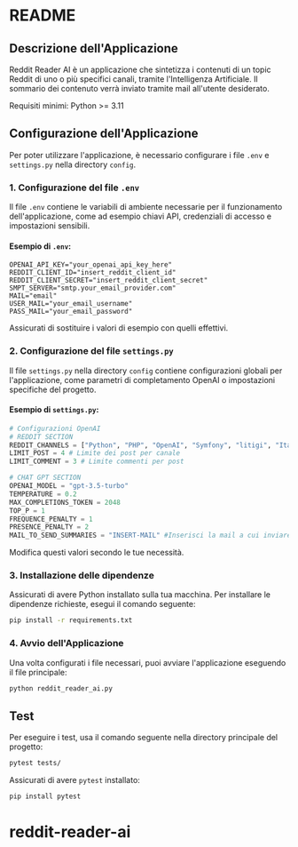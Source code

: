 # README

## Descrizione dell'Applicazione
Reddit Reader AI è un applicazione che sintetizza i contenuti di un topic Reddit di uno o più specifici canali, tramite l'Intelligenza Artificiale. Il sommario dei contenuto verrà inviato tramite mail all'utente desiderato.

Requisiti minimi: Python >= 3.11
## Configurazione dell'Applicazione

Per poter utilizzare l'applicazione, è necessario configurare i file `.env` e `settings.py` nella directory `config`.

### 1. Configurazione del file `.env`
Il file `.env` contiene le variabili di ambiente necessarie per il funzionamento dell'applicazione, come ad esempio chiavi API, credenziali di accesso e impostazioni sensibili.

#### Esempio di `.env`:
```
OPENAI_API_KEY="your_openai_api_key_here"
REDDIT_CLIENT_ID="insert_reddit_client_id"
REDDIT_CLIENT_SECRET="insert_reddit_client_secret"
SMPT_SERVER="smtp.your_email_provider.com"
MAIL="email"
USER_MAIL="your_email_username"
PASS_MAIL="your_email_password"
```
Assicurati di sostituire i valori di esempio con quelli effettivi.

### 2. Configurazione del file `settings.py`
Il file `settings.py` nella directory `config` contiene configurazioni globali per l'applicazione, come parametri di completamento OpenAI o impostazioni specifiche del progetto.

#### Esempio di `settings.py`:
```python
# Configurazioni OpenAI
# REDDIT SECTION
REDDIT_CHANNELS = ["Python", "PHP", "OpenAI", "Symfony", "litigi", "ItaliaPersonalFinance", "ItalyInformatica"] #Puoi modificare i canali Reddit qui
LIMIT_POST = 4 # Limite dei post per canale
LIMIT_COMMENT = 3 # Limite commenti per post

# CHAT GPT SECTION
OPENAI_MODEL = "gpt-3.5-turbo" 
TEMPERATURE = 0.2
MAX_COMPLETIONS_TOKEN = 2048
TOP_P = 1
FREQUENCE_PENALTY = 1
PRESENCE_PENALTY = 2
MAIL_TO_SEND_SUMMARIES = "INSERT-MAIL" #Inserisci la mail a cui inviare la newsletter
```
Modifica questi valori secondo le tue necessità.

### 3. Installazione delle dipendenze
Assicurati di avere Python installato sulla tua macchina. Per installare le dipendenze richieste, esegui il comando seguente:
```bash
pip install -r requirements.txt
```

### 4. Avvio dell'Applicazione
Una volta configurati i file necessari, puoi avviare l'applicazione eseguendo il file principale:
```bash
python reddit_reader_ai.py
```

## Test
Per eseguire i test, usa il comando seguente nella directory principale del progetto:
```bash
pytest tests/
```

Assicurati di avere `pytest` installato:
```bash
pip install pytest
```

# reddit-reader-ai
